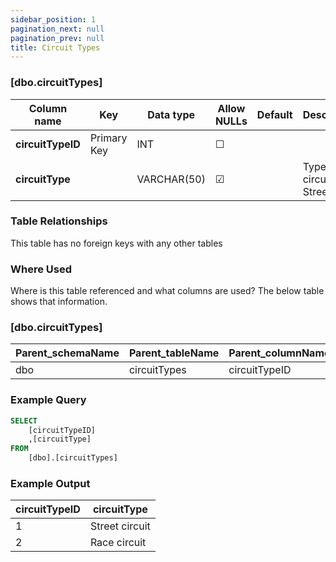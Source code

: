 ```yaml
---
sidebar_position: 1
pagination_next: null
pagination_prev: null
title: Circuit Types
---
```


### [dbo.circuitTypes]
| Column name | Key | Data type | Allow NULLs | Default | Description |
| ------- | ------- | ------- | ------- | ------- | ------- |
| **circuitTypeID** |  Primary Key | INT | ☐ |  |  | 
| **circuitType** |  | VARCHAR(50) | ☑ |  | Type of circuit E.G. Street | 

### Table Relationships

This table has no foreign keys with any other tables

### Where Used
Where is this table referenced and what columns are used? The below table shows that information.

### [dbo.circuitTypes]
| Parent_schemaName | Parent_tableName | Parent_columnName | Schema | table | column | constraint_name |
| ------- | ------- | ------- | ------- | ------- | ------- | ------- |
| dbo | circuitTypes | circuitTypeID | dbo | circuits | circuitTypeID | FK_Circuits_CircuitTypeID | 

### Example Query

```sql
SELECT 
	[circuitTypeID]
	,[circuitType]
FROM 
	[dbo].[circuitTypes]
```

### Example Output

|**circuitTypeID**|**circuitType**|  
|---|---| 
|1|Street circuit| 
|2|Race circuit| 